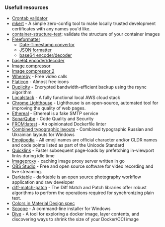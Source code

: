 ### Usefull resources

* [Crontab validator](https://crontab.guru/)
* [mkert](https://github.com/FiloSottile/mkcert) - A simple zero-config tool to make locally trusted development certificates with any names you'd like.
* [container-structure-test](https://github.com/GoogleContainerTools/container-structure-test): validate the structure of your container images
* [Freeformatter](https://www.freeformatter.com/)
  * [Date-Timestamp convertor](https://www.freeformatter.com/epoch-timestamp-to-date-converter.html)
  * [JSON formatter](https://www.freeformatter.com/json-formatter.html)
  * [base64 encoder/decoder](https://www.freeformatter.com/base64-encoder.html)
* [base64 encoder/decoder](http://www.utilities-online.info/base64/#.XXjdmnUzZhE)
* [Image compressor](https://compressor.io/)
* [Image compressor 2](https://imagecompressor.com/)
* [Whereby](https://whereby.com/) - Free video calls
* [Flaticon](https://www.flaticon.com/) - Almost free icons
* [Duplicity](http://duplicity.nongnu.org/index.html) - Encrypted bandwidth-efficient backup using the rsync algorithm
* [Localstack](https://github.com/localstack/localstack) - A fully functional local AWS cloud stack
* [Chrome Lighthouse](https://developers.google.com/web/tools/lighthouse) - Lighthouse is an open-source, automated tool for improving the quality of web pages. 
* [Ethereal](https://ethereal.email/) - Ethereal is a fake SMTP service
* [SonarQube](https://www.sonarqube.org/) - Code Quality and Security
* [FROM:latest](https://www.fromlatest.io/#/) - An opinionated Dockerfile linter
* [Combined typographic layouts](https://shvetsgroup.com/ru/blog/typography-symbols-layouts) - Combined typographic Russian and Ukrainian layouts for Windows
* [Emojipedia](https://emojipedia.org/) - All emoji names are official character and/or CLDR names and code points listed as part of the Unicode Standard
* [Quicklink](https://github.com/GoogleChromeLabs/quicklink) - Faster subsequent page-loads by prefetching in-viewport links during idle time
* [Imageproxy](https://willnorris.com/go/imageproxy) - caching image proxy server written in go
* [OBS Studio](https://obsproject.com/) - Free and open source software for video recording and live streaming.
* [Darktable](https://www.darktable.org/) - darktable is an open source photography workflow application and raw developer
* [diff-match-patch](https://github.com/google/diff-match-patch) - The Diff Match and Patch libraries offer robust algorithms to perform the operations required for synchronizing plain text.
* [Colors in Material Design spec](https://material-ui.com/customization/color/)
* [Scoope](https://scoop.sh/) - A command-line installer for Windows
* [Dive](https://github.com/wagoodman/dive)  - A tool for exploring a docker image, layer contents, and discovering ways to shrink the size of your Docker/OCI image
